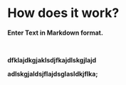 <h1>How does it work?</h1>
<p><b>Enter Text in Markdown format.</b></p><p><b><br></b></p><p><b>dfklajdkgjaklsdjfkajdlskgjlajd</b></p><p><b>adlskgjaldsjflajdsglasldkjflka;</b></p>
